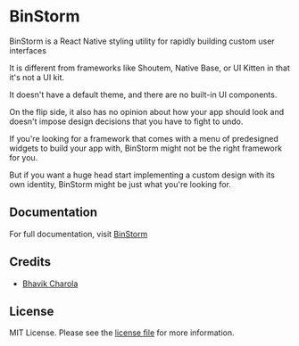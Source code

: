 # BinStorm
BinStorm is a React Native styling utility for rapidly building custom user interfaces

It is different from frameworks like Shoutem, Native Base, or UI Kitten in that it's not a UI kit.

It doesn't have a default theme, and there are no built-in UI components.

On the flip side, it also has no opinion about how your app should look and doesn't impose design decisions that you have to fight to undo.

If you're looking for a framework that comes with a menu of predesigned widgets to build your app with, BinStorm might not be the right framework for you.

But if you want a huge head start implementing a custom design with its own identity, BinStorm might be just what you're looking for.

## Documentation
For full documentation, visit [BinStorm](https://docs-binstorm.binbytes.com)

## Credits

- [Bhavik Charola](https://github.com/bhavik66)

## License

MIT License. Please see the [license file](LICENSE.md) for more information.